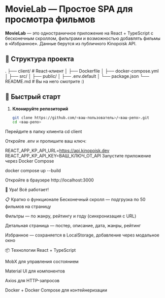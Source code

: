 # MovieLab — Простое SPA для просмотра фильмов

**MovieLab** — это одностраничное приложение на React + TypeScript с бесконечным скроллом, фильтрами и возможностью добавлять фильмы в «Избранное». Данные берутся из публичного Kinopoisk API.


## 📂 Структура проекта

.
├── client/ # React-клиент
│ ├── Dockerfile
│ ├── docker-compose.yml
│ ├── src/
│ ├── public/
│ ├── .env.default
│ └── package.json
└── README.md # Вы на него смотрите :)

## 🚀 Быстрый старт

1. **Клонируйте репозиторий**  
   ```bash
   git clone https://github.com/<ваш-пользователь>/<ваш-репо>.git
   cd <ваш-репо>
Перейдите в папку клиента
cd client

Откройте .env и пропишите ваш ключ:

REACT_APP_KP_API_URL=https://api.kinopoisk.dev
REACT_APP_KP_API_KEY=ВАШ_КЛЮЧ_ОТ_API
Запустите приложение через Docker Compose

docker compose up --build

Откройте в браузере
http://localhost:3000

🎉 Ура! Всё работает!


📋 Кратко о функционале
Бесконечный скролл — подгрузка по 50 фильмов на страницу

Фильтры — по жанру, рейтингу и году (синхронизация с URL)

Детальная страница — постер, описание, дата, жанры, рейтинг

Избранное — сохраняется в LocalStorage, добавление через модальное окно

📦 Технологии
React + TypeScript

MobX для управления состоянием

Material UI для компонентов

Axios для HTTP-запросов

Docker + Docker Compose для контейнеризации
